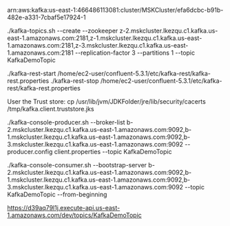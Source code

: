 arn:aws:kafka:us-east-1:466486113081:cluster/MSKCluster/efa6dcbc-b91b-482e-a331-7cbaf5e17924-1

./kafka-topics.sh --create --zookeeper z-2.mskcluster.lkezqu.c1.kafka.us-east-1.amazonaws.com:2181,z-1.mskcluster.lkezqu.c1.kafka.us-east-1.amazonaws.com:2181,z-3.mskcluster.lkezqu.c1.kafka.us-east-1.amazonaws.com:2181 --replication-factor 3 --partitions 1 --topic KafkaDemoTopic

./kafka-rest-start /home/ec2-user/confluent-5.3.1/etc/kafka-rest/kafka-rest.properties
./kafka-rest-stop /home/ec2-user/confluent-5.3.1/etc/kafka-rest/kafka-rest.properties

User the Trust store: cp /usr/lib/jvm/JDKFolder/jre/lib/security/cacerts /tmp/kafka.client.truststore.jks

./kafka-console-producer.sh --broker-list b-2.mskcluster.lkezqu.c1.kafka.us-east-1.amazonaws.com:9092,b-1.mskcluster.lkezqu.c1.kafka.us-east-1.amazonaws.com:9092,b-3.mskcluster.lkezqu.c1.kafka.us-east-1.amazonaws.com:9092 --producer.config client.properties --topic KafkaDemoTopic

./kafka-console-consumer.sh --bootstrap-server b-2.mskcluster.lkezqu.c1.kafka.us-east-1.amazonaws.com:9092,b-1.mskcluster.lkezqu.c1.kafka.us-east-1.amazonaws.com:9092,b-3.mskcluster.lkezqu.c1.kafka.us-east-1.amazonaws.com:9092 --topic KafkaDemoTopic --from-beginning 

https://d39aq79l1j.execute-api.us-east-1.amazonaws.com/dev/topics/KafkaDemoTopic